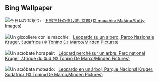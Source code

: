 ## Bing Wallpaper
![](https://www.bing.com/th?id=OHR.Hinamatsuri2024_JA-JP0939071176_UHD.jpg&w=1000)今日はひな祭り:&nbsp;&ensp;[下鴨神社の流し雛, 京都 (© masahiro Makino/Getty Images)](https://www.bing.com/th?id=OHR.Hinamatsuri2024_JA-JP0939071176_UHD.jpg)
<br><br/>
![](https://www.bing.com/th?id=OHR.KrugerLeopard_IT-IT3868840858_UHD.jpg&w=1000)Un giocoliere con le macchie:&nbsp;&ensp;[Leopardo su un albero, Parco Nazionale Kruger, Sudafrica (© Tonino De Marco/Minden Pictures)](https://www.bing.com/th?id=OHR.KrugerLeopard_IT-IT3868840858_UHD.jpg)
<br><br/>
![](https://www.bing.com/th?id=OHR.KrugerLeopard_FR-FR6172062962_UHD.jpg&w=1000)Un acrobate hors pair:&nbsp;&ensp;[Léopard perché sur un arbre, Parc national Kruger, Afrique du Sud (© Tonino De Marco/Minden Pictures)](https://www.bing.com/th?id=OHR.KrugerLeopard_FR-FR6172062962_UHD.jpg)
<br><br/>
![](https://www.bing.com/th?id=OHR.KrugerLeopard_ES-ES8263173338_UHD.jpg&w=1000)Un acróbata moteado:&nbsp;&ensp;[Leopardo en un árbol, Parque Nacional Kruger, Sudáfrica (© Tonino De Marco/Minden Pictures)](https://www.bing.com/th?id=OHR.KrugerLeopard_ES-ES8263173338_UHD.jpg)
<br><br/>
